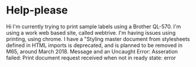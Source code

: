# Help-please
Hi I'm currently trying to print sample labels using a Brother QL-570. I'm using a work web based site, called webtrive. I'm having issues using printing, using chrome. I have a "Styling master document from stylesheets defined in HTML imports is deprecated, and is planned to be removed in M65, around March 2018. Message and an Uncaught Error: Asseration failed: Print document request received when not in ready state: error
